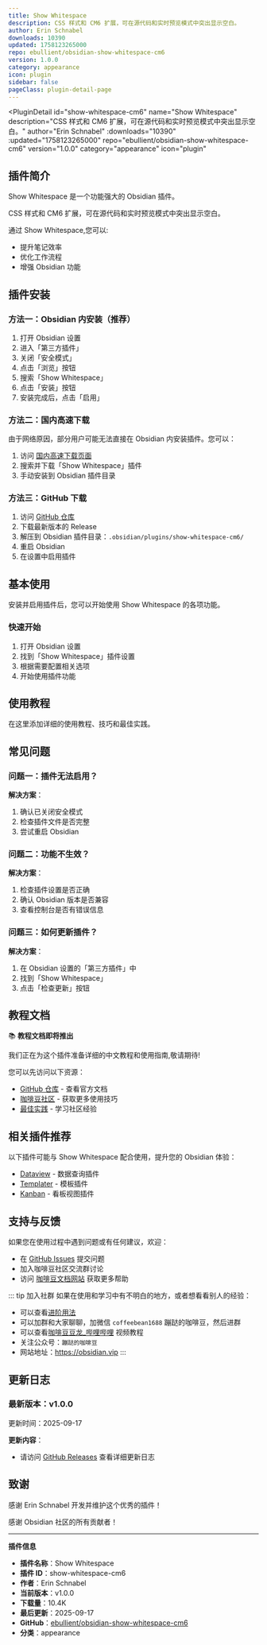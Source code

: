```yaml
---
title: Show Whitespace
description: CSS 样式和 CM6 扩展，可在源代码和实时预览模式中突出显示空白。
author: Erin Schnabel
downloads: 10390
updated: 1758123265000
repo: ebullient/obsidian-show-whitespace-cm6
version: 1.0.0
category: appearance
icon: plugin
sidebar: false
pageClass: plugin-detail-page
---
```


<PluginDetail
  id="show-whitespace-cm6"
  name="Show Whitespace"
  description="CSS 样式和 CM6 扩展，可在源代码和实时预览模式中突出显示空白。"
  author="Erin Schnabel"
  :downloads="10390"
  :updated="1758123265000"
  repo="ebullient/obsidian-show-whitespace-cm6"
  version="1.0.0"
  category="appearance"
  icon="plugin"
>

<!-- AUTO_GENERATED_START -->
## 插件简介

Show Whitespace 是一个功能强大的 Obsidian 插件。

CSS 样式和 CM6 扩展，可在源代码和实时预览模式中突出显示空白。

通过 Show Whitespace,您可以:

- 提升笔记效率
- 优化工作流程
- 增强 Obsidian 功能

<!-- AUTO_GENERATED_END -->

<!-- AUTO_GENERATED_START -->
## 插件安装

### 方法一：Obsidian 内安装（推荐）

1. 打开 Obsidian 设置
2. 进入「第三方插件」
3. 关闭「安全模式」
4. 点击「浏览」按钮
5. 搜索「Show Whitespace」
6. 点击「安装」按钮
7. 安装完成后，点击「启用」

### 方法二：国内高速下载

由于网络原因，部分用户可能无法直接在 Obsidian 内安装插件。您可以：

1. 访问 [国内高速下载页面](/zh/documentation/obsidian-plugins-download.html)
2. 搜索并下载「Show Whitespace」插件
3. 手动安装到 Obsidian 插件目录

### 方法三：GitHub 下载

1. 访问 [GitHub 仓库](https://github.com/ebullient/obsidian-show-whitespace-cm6)
2. 下载最新版本的 Release
3. 解压到 Obsidian 插件目录：`.obsidian/plugins/show-whitespace-cm6/`
4. 重启 Obsidian
5. 在设置中启用插件

## 基本使用

安装并启用插件后，您可以开始使用 Show Whitespace 的各项功能。

### 快速开始

1. 打开 Obsidian 设置
2. 找到「Show Whitespace」插件设置
3. 根据需要配置相关选项
4. 开始使用插件功能

<!-- AUTO_GENERATED_END -->

<!-- CUSTOM_CONTENT_START:tutorial -->
## 使用教程

在这里添加详细的使用教程、技巧和最佳实践。

<!-- CUSTOM_CONTENT_END:tutorial -->

<!-- SHARED_CONTENT_START -->
## 常见问题

### 问题一：插件无法启用？

**解决方案**：
1. 确认已关闭安全模式
2. 检查插件文件是否完整
3. 尝试重启 Obsidian

### 问题二：功能不生效？

**解决方案**：
1. 检查插件设置是否正确
2. 确认 Obsidian 版本是否兼容
3. 查看控制台是否有错误信息

### 问题三：如何更新插件？

**解决方案**：
1. 在 Obsidian 设置的「第三方插件」中
2. 找到「Show Whitespace」
3. 点击「检查更新」按钮

## 教程文档

📚 **教程文档即将推出**

我们正在为这个插件准备详细的中文教程和使用指南,敬请期待!

您可以先访问以下资源：
- [GitHub 仓库](https://github.com/ebullient/obsidian-show-whitespace-cm6) - 查看官方文档
- [咖啡豆社区](/zh/bases/) - 获取更多使用技巧
- [最佳实践](/zh/best-practices/) - 学习社区经验

## 相关插件推荐

以下插件可能与 Show Whitespace 配合使用，提升您的 Obsidian 体验：

- [Dataview](/zh/plugins/dataview.html) - 数据查询插件
- [Templater](/zh/plugins/templater-obsidian.html) - 模板插件
- [Kanban](/zh/plugins/obsidian-kanban.html) - 看板视图插件

## 支持与反馈

如果您在使用过程中遇到问题或有任何建议，欢迎：

- 在 [GitHub Issues](https://github.com/ebullient/obsidian-show-whitespace-cm6/issues) 提交问题
- 加入咖啡豆社区交流群讨论
- 访问 [咖啡豆文档网站](https://obsidian.vip) 获取更多帮助

::: tip 加入社群
如果在使用和学习中有不明白的地方，或者想看看别人的经验：
- 可以查看[进阶用法](/zh/advanced)
- 可以加群和大家聊聊，加微信 `coffeebean1688` 蹦跶的咖啡豆，然后进群
- 可以查看[咖啡豆豆龙_哔哩哔哩](https://space.bilibili.com/618777356) 视频教程
- 关注公众号：`蹦跶的咖啡豆`
- 网站地址：https://obsidian.vip
:::
<!-- SHARED_CONTENT_END -->

<!-- AUTO_GENERATED_START -->
## 更新日志

### 最新版本：v1.0.0

更新时间：2025-09-17

**更新内容**：
- 请访问 [GitHub Releases](https://github.com/ebullient/obsidian-show-whitespace-cm6/releases) 查看详细更新日志

## 致谢

感谢 Erin Schnabel 开发并维护这个优秀的插件！

感谢 Obsidian 社区的所有贡献者！

---

**插件信息**
- **插件名称**：Show Whitespace
- **插件 ID**：show-whitespace-cm6
- **作者**：Erin Schnabel
- **当前版本**：v1.0.0
- **下载量**：10.4K
- **最后更新**：2025-09-17
- **GitHub**：[ebullient/obsidian-show-whitespace-cm6](https://github.com/ebullient/obsidian-show-whitespace-cm6)
- **分类**：appearance
<!-- AUTO_GENERATED_END -->

</PluginDetail>

